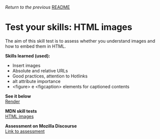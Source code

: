 <span><i>Return to the previous</i> <a href="https://github.com/alexandre-j-dev/Mozilla-Developer-Network-HTML/tree/main/Test%20your%20skills_%20HTML%20images"> README</a></span>

<h1>Test your skills: HTML images</h1>

<p> The aim of this skill test is to assess whether you understand images and how to embed them in HTML. </p>

<strong>Skills learned (used):</strong>
<ul>  
<li>Insert images</li>
<li>Absolute and relative URLs</li>
<li>Good practices, attention to Hotlinks</li>
<li>alt attribute importance</li>
<li> &lt;figure&gt; e &lt;figcaption&gt; elements for captioned contents</li>
</ul>

<strong>See it below</strong><br>
<a href="https://htmlpreview.github.io/?https://github.com/alexandre-j-dev/Mozilla-Developer-Network-HTML/blob/HTML/Test%20your%20skills_%20HTML%20images/index.html"> Render </a><br>

<strong>MDN skill tests</strong><br>
<a href="https://developer.mozilla.org/en-US/docs/Learn/HTML/Multimedia_and_embedding/Images_in_HTML/Test_your_skills:_HTML_images"> HTML images </a>

<strong>Assessment on Mozilla Discourse</strong><br>
<a href="https://discourse.mozilla.org/t/assessment-wanted-for-html-images-task/107035">Link to assessment </a>
